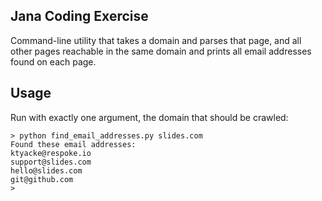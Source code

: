 Jana Coding Exercise
--------------------

Command-line utility that takes a domain and parses that page, and all other pages reachable in the same domain and prints all email addresses found on each page.

Usage
-----
Run with exactly one argument, the domain that should be crawled:

    > python find_email_addresses.py slides.com
    Found these email addresses:
    ktyacke@respoke.io
    support@slides.com
    hello@slides.com
    git@github.com
    >
